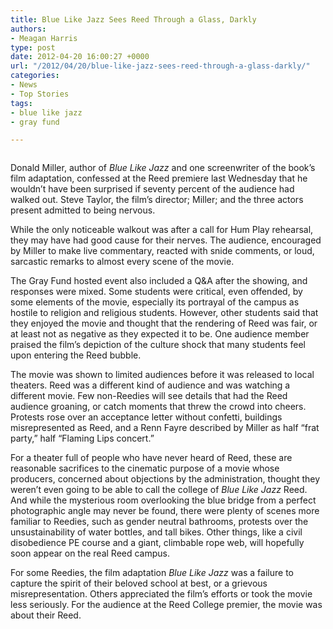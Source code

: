 ```yaml
---
title: Blue Like Jazz Sees Reed Through a Glass, Darkly
authors:
- Meagan Harris
type: post
date: 2012-04-20 16:00:27 +0000
url: "/2012/04/20/blue-like-jazz-sees-reed-through-a-glass-darkly/"
categories:
- News
- Top Stories
tags:
- blue like jazz
- gray fund

---
```

**_<a href="http://www.reedquest.org/2012/04/blue-like-jazz-sees-reed-through-a-glass-darkly/rennfayre/" rel="attachment wp-att-1508"><img class="alignnone size-full wp-image-1508" title="&quot;Renn Fayre&quot;" src="https://i2.wp.com/www.reedquest.org/wp-content/uploads/2012/04/rennfayre.jpg?resize=770%2C430" alt="" data-recalc-dims="1" /></a>_**

Donald Miller, author of _Blue Like Jazz_ and one screenwriter of the book’s film adaptation, confessed at the Reed premiere last Wednesday that he wouldn’t have been surprised if seventy percent of the audience had walked out. Steve Taylor, the film’s director; Miller; and the three actors present admitted to being nervous.

While the only noticeable walkout was after a call for Hum Play rehearsal, they may have had good cause for their nerves. The audience, encouraged by Miller to make live commentary, reacted with snide comments, or loud, sarcastic remarks to almost every scene of the movie.

The Gray Fund hosted event also included a Q&A after the showing, and responses were mixed. Some students were critical, even offended, by some elements of the movie, especially its portrayal of the campus as hostile to religion and religious students. However, other students said that they enjoyed the movie and thought that the rendering of Reed was fair, or at least not as negative as they expected it to be. One audience member praised the film’s depiction of the culture shock that many students feel upon entering the Reed bubble.

The movie was shown to limited audiences before it was released to local theaters. Reed was a different kind of audience and was watching a different movie. Few non-Reedies will see details that had the Reed audience groaning, or catch moments that threw the crowd into cheers. Protests rose over an acceptance letter without confetti, buildings misrepresented as Reed, and a Renn Fayre described by Miller as half “frat party,” half “Flaming Lips concert.”

For a theater full of people who have never heard of Reed, these are reasonable sacrifices to the cinematic purpose of a movie whose producers, concerned about objections by the administration, thought they weren’t even going to be able to call the college of _Blue Like Jazz_ Reed. And while the mysterious room overlooking the blue bridge from a perfect photographic angle may never be found, there were plenty of scenes more familiar to Reedies, such as gender neutral bathrooms, protests over the unsustainability of water bottles, and tall bikes. Other things, like a civil disobedience PE course and a giant, climbable rope web, will hopefully soon appear on the real Reed campus.

For some Reedies, the film adaptation _Blue Like Jazz_ was a failure to capture the spirit of their beloved school at best, or a grievous misrepresentation. Others appreciated the film’s efforts or took the movie less seriously. For the audience at the Reed College premier, the movie was about their Reed.